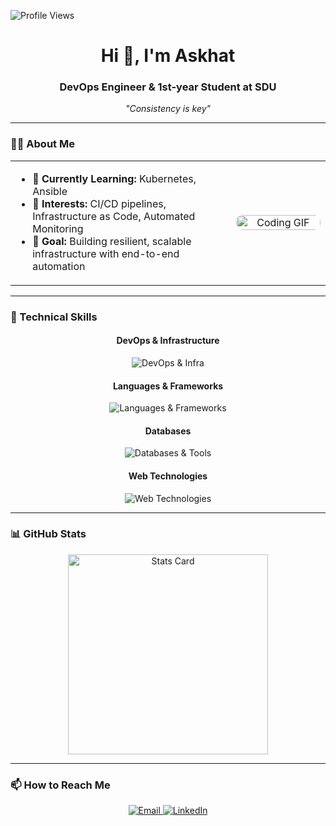 <p align="left"> 
  <img src="https://komarev.com/ghpvc/?username=l9kk&label=Profile%20views&color=0e75b6&style=flat" alt="Profile Views" />
</p>

<h1 align="center">Hi 👋, I'm Askhat</h1>
<h3 align="center">DevOps Engineer & 1st-year Student at SDU</h3>
<p align="center">
  <em>"Consistency is key"</em>
</p>

<hr/>

### 👨‍💻 About Me
<table>
  <tr>
    <td width="70%">
      <ul>
        <li>🌱 <strong>Currently Learning:</strong> Kubernetes, Ansible</li>
        <li>💼 <strong>Interests:</strong> CI/CD pipelines, Infrastructure as Code, Automated Monitoring</li>
        <li>🎯 <strong>Goal:</strong> Building resilient, scalable infrastructure with end-to-end automation</li>
      </ul>
    </td>
    <td width="30%" align="center">
      <img width="100%" src="https://infowithart.com/wp-content/uploads/2019/01/Cover-image.gif" alt="Coding GIF" style="border-radius:10px;"/>
    </td>
  </tr>
</table>

---

### 💎 Technical Skills
<div align="center">
  <h4>DevOps & Infrastructure</h4>
  <img src="https://skillicons.dev/icons?i=docker,ansible,github,aws" alt="DevOps & Infra" />

  <h4>Languages & Frameworks</h4>
  <img src="https://skillicons.dev/icons?i=sf,python,bash,django,fastapi,java,SQL" alt="Languages & Frameworks" />

  <h4>Databases</h4>
  <img src="https://skillicons.dev/icons?i=postgres,mongodb,redis" alt="Databases & Tools" />
  
  <h4>Web Technologies</h4>
  <img src="https://skillicons.dev/icons?i=html,css,js" alt="Web Technologies" />
</div>



---

### 📊 GitHub Stats
<div align="center">
  <img src="https://github-profile-summary-cards.vercel.app/api/cards/stats?username=l9kk&theme=2077" alt="Stats Card" width="320"/>
</div>

---

### 📫 How to Reach Me
<div align="center">
  <a href="mailto:askhat.ss23@gmail.com">
    <img src="https://img.shields.io/badge/Email-askhat.ss23%40gmail.com-red?style=for-the-badge&logo=gmail&logoColor=white" alt="Email"/>
  </a>
  <a href="https://www.linkedin.com/in/askhat-samedulla/">
    <img src="https://img.shields.io/badge/LinkedIn-Connect-blue?style=for-the-badge&logo=linkedin&logoColor=white" alt="LinkedIn"/>
  </a>
</div>
